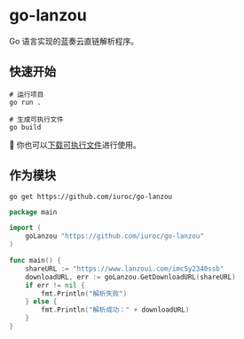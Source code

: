 # go-lanzou

Go 语言实现的蓝奏云直链解析程序。

## 快速开始

```shell
# 运行项目
go run .

# 生成可执行文件
go build
```

🍎 你也可以[下载可执行文件](https://github.com/iuroc/go-lanzou/releases/download/1.0.0/go-lanzou.exe)进行使用。

## 作为模块

```shell
go get https://github.com/iuroc/go-lanzou
```

```go
package main

import (
    goLanzou "https://github.com/iuroc/go-lanzou"
)

func main() {
    shareURL := "https://www.lanzoui.com/imcSy2340ssb"
    downloadURL, err := goLanzou.GetDownloadURL(shareURL)
    if err != nil {
        fmt.Println("解析失败")
    } else {
        fmt.Println("解析成功：" + downloadURL)
    }
}
```
